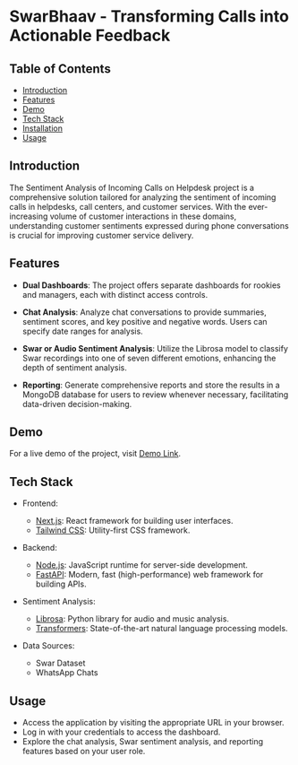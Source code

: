 # SwarBhaav - Transforming Calls into Actionable Feedback

<!-- [![License](https://img.shields.io/badge/license-MIT-blue.svg)](https://github.com/your-username/sentiment-analysis-helpdesk/blob/main/LICENSE) -->

## Table of Contents

-   [Introduction](#introduction)
-   [Features](#features)
-   [Demo](#demo)
-   [Tech Stack](#tech-stack)
-   [Installation](#installation)
-   [Usage](#usage)
<!-- -   [Contributing](#contributing)
-   [License](#license)
-   [Acknowledgments](#acknowledgments) -->

## Introduction

The Sentiment Analysis of Incoming Calls on Helpdesk project is a comprehensive solution tailored for analyzing the sentiment of incoming calls in helpdesks, call centers, and customer services. With the ever-increasing volume of customer interactions in these domains, understanding customer sentiments expressed during phone conversations is crucial for improving customer service delivery.

## Features

-   **Dual Dashboards**: The project offers separate dashboards for rookies and managers, each with distinct access controls.

-   **Chat Analysis**: Analyze chat conversations to provide summaries, sentiment scores, and key positive and negative words. Users can specify date ranges for analysis.

-   **Swar or Audio Sentiment Analysis**: Utilize the Librosa model to classify Swar recordings into one of seven different emotions, enhancing the depth of sentiment analysis.

-   **Reporting**: Generate comprehensive reports and store the results in a MongoDB database for users to review whenever necessary, facilitating data-driven decision-making.

## Demo

For a live demo of the project, visit [Demo Link](https://swarbhaav.vercel.app/).

## Tech Stack

-   Frontend:
    -   [Next.js](https://nextjs.org/): React framework for building user interfaces.
    -   [Tailwind CSS](https://tailwindcss.com/): Utility-first CSS framework.
-   Backend:

    -   [Node.js](https://nodejs.org/): JavaScript runtime for server-side development.
    -   [FastAPI](https://fastapi.tiangolo.com/): Modern, fast (high-performance) web framework for building APIs.

-   Sentiment Analysis:

    -   [Librosa](https://librosa.org/): Python library for audio and music analysis.
    -   [Transformers](https://huggingface.co/transformers/): State-of-the-art natural language processing models.

-   Data Sources:
    -   Swar Dataset
    -   WhatsApp Chats

## Usage

-   Access the application by visiting the appropriate URL in your browser.
-   Log in with your credentials to access the dashboard.
-   Explore the chat analysis, Swar sentiment analysis, and reporting features based on your user role.

<!-- ## Contributing

Contributions are welcome! Please follow our [Contributing Guidelines](CONTRIBUTING.md) to get started. -->
<!--
## License

This project is licensed under the [MIT License](LICENSE). -->
